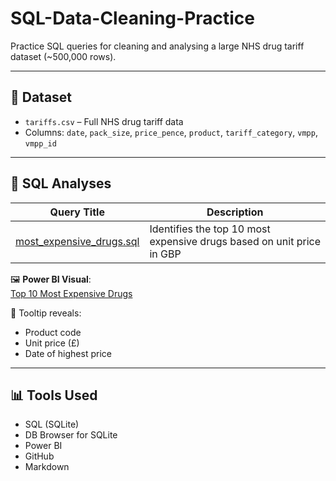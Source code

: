 # SQL-Data-Cleaning-Practice

Practice SQL queries for cleaning and analysing a large NHS drug tariff dataset (~500,000 rows).

---

## 📁 Dataset

- `tariffs.csv` – Full NHS drug tariff data
- Columns: `date`, `pack_size`, `price_pence`, `product`, `tariff_category`, `vmpp`, `vmpp_id`

---

## 🧪 SQL Analyses

| Query Title | Description |
|-------------|-------------|
| [most_expensive_drugs.sql](sql-analysis/most_expensive_drugs.sql) | Identifies the top 10 most expensive drugs based on unit price in GBP |

🖼️ **Power BI Visual**:  
[Top 10 Most Expensive Drugs](img/most_expensive_drugs_chart.png)

📌 Tooltip reveals:  
- Product code  
- Unit price (£)  
- Date of highest price

---

## 📊 Tools Used

- SQL (SQLite)
- DB Browser for SQLite
- Power BI
- GitHub
- Markdown
